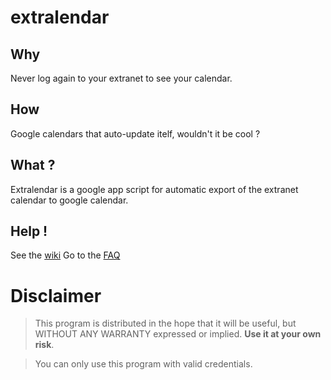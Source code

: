 extralendar
===========

## Why

Never log again to your extranet to see your calendar.

## How

Google calendars that auto-update itelf, wouldn't it be cool ?

## What ?

Extralendar is a google app script for automatic export of the extranet calendar to google calendar.

## Help !

See the [wiki](https://github.com/nobe4/extralendar/wiki)
Go to the [FAQ](https://github.com/nobe4/extralendar/wiki/FAQ)


# Disclaimer
> This program is distributed in the hope that it will be useful, but WITHOUT ANY WARRANTY expressed or implied. **Use it at your own risk**.

> You can only use this program with valid credentials.
